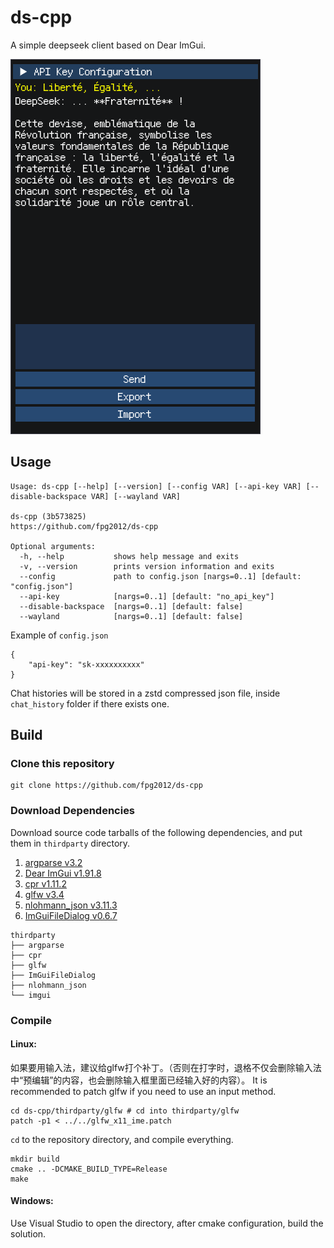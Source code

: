 # ds-cpp

A simple deepseek client based on Dear ImGui.

![](img/ui.png)

## Usage

```
Usage: ds-cpp [--help] [--version] [--config VAR] [--api-key VAR] [--disable-backspace VAR] [--wayland VAR]

ds-cpp (3b573825)
https://github.com/fpg2012/ds-cpp

Optional arguments:
  -h, --help           shows help message and exits 
  -v, --version        prints version information and exits 
  --config             path to config.json [nargs=0..1] [default: "config.json"]
  --api-key            [nargs=0..1] [default: "no_api_key"]
  --disable-backspace  [nargs=0..1] [default: false]
  --wayland            [nargs=0..1] [default: false]
```

Example of `config.json`

```
{
    "api-key": "sk-xxxxxxxxxx"
}
```

Chat histories will be stored in a zstd compressed json file, inside `chat_history` folder if there exists one.

## Build

### Clone this repository

```
git clone https://github.com/fpg2012/ds-cpp
```

### Download Dependencies

Download source code tarballs of the following dependencies, and put them in `thirdparty` directory.

1. [argparse v3.2](https://github.com/p-ranav/argparse/releases/tag/v3.2)
2. [Dear ImGui v1.91.8](https://github.com/ocornut/imgui/archive/refs/tags/v1.91.8.tar.gz)
3. [cpr v1.11.2](https://github.com/libcpr/cpr/releases/tag/1.11.2)
4. [glfw v3.4](https://github.com/glfw/glfw/releases/tag/3.4)
5. [nlohmann_json v3.11.3](https://github.com/nlohmann/json/archive/refs/tags/v3.11.3.tar.gz)
6. [ImGuiFileDialog v0.6.7](https://github.com/aiekick/ImGuiFileDialog/archive/refs/tags/v0.6.7.tar.gz)

```
thirdparty
├── argparse
├── cpr
├── glfw
├── ImGuiFileDialog
├── nlohmann_json
└── imgui
```

### Compile

#### Linux:

如果要用输入法，建议给glfw打个补丁。（否则在打字时，退格不仅会删除输入法中“预编辑”的内容，也会删除输入框里面已经输入好的内容）。
It is recommended to patch glfw if you need to use an input method.

```
cd ds-cpp/thirdparty/glfw # cd into thirdparty/glfw
patch -p1 < ../../glfw_x11_ime.patch
```

`cd` to the repository directory, and compile everything.

```
mkdir build
cmake .. -DCMAKE_BUILD_TYPE=Release
make
```

#### Windows:

Use Visual Studio to open the directory, after cmake configuration, build the solution.
